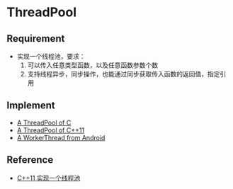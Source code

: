 # ThreadPool

## Requirement
+ 实现一个线程池，要求：
    1. 可以传入任意类型函数，以及任意函数参数个数
    2. 支持线程异步，同步操作，也能通过同步获取传入函数的返回值，指定引用

## Implement
+ [A ThreadPool of C](./version_c/README.md)
+ [A ThreadPool of C++11](./version_c++11/README.md)
+ [A WorkerThread from Android](./version_c++/utils/src/WorkThread/WorkerThread.cpp)

## Reference
+ [C++11 实现一个线程池](https://zhuanlan.zhihu.com/p/367309864)
